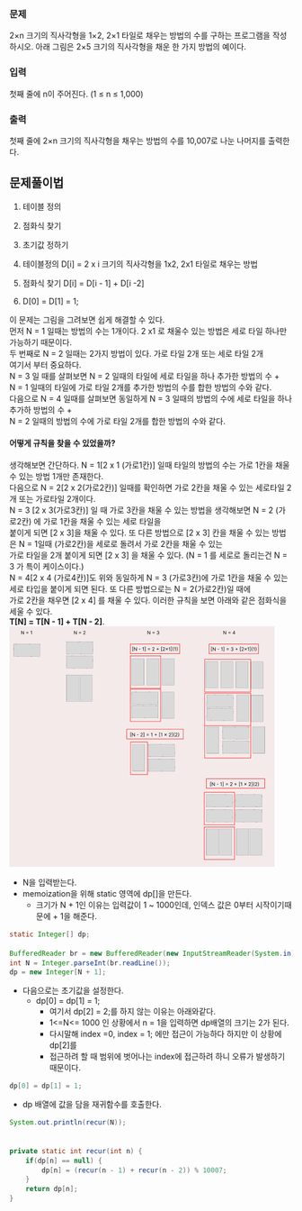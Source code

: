 ### 문제
2×n 크기의 직사각형을 1×2, 2×1 타일로 채우는 방법의 수를 구하는 프로그램을 작성하시오.
아래 그림은 2×5 크기의 직사각형을 채운 한 가지 방법의 예이다.


### 입력
첫째 줄에 n이 주어진다. (1 ≤ n ≤ 1,000)

### 출력
첫째 줄에 2×n 크기의 직사각형을 채우는 방법의 수를 10,007로 나눈 나머지를 출력한다.

## 문제풀이법
1. 테이블 정의
2. 점화식 찾기
3. 초기값 정하기

1. 테이블정의
D[i] = 2 x i 크기의 직사각형을 1x2, 2x1 타일로 채우는 방법

2. 점화식 찾기
D[i] = D[i - 1] + D[i -2]

3. D[0] = D[1] = 1; 

이 문제는 그림을 그려보면 쉽게 해결할 수 있다.   
먼저 N = 1 일때는 방법의 수는 1개이다.  2 x1 로 채울수 있는 방법은 세로 타일 하나만 가능하기 때문이다.   
두 번째로 N = 2 일때는 2가지 방법이 있다. 가로 타일 2개 또는 세로 타일 2개   
여기서 부터 중요하다.   
N = 3 일 때를 살펴보면 N = 2 일때의 타일에 세로 타일을 하나 추가한 방법의 수 +    
N = 1 일때의 타일에 가로 타일 2개를 추가한 방법의 수를 합한 방법의 수와 같다.   
다음으로 N = 4 일때를 살펴보면 동일하게 N = 3 일때의 방법의 수에 세로 타일을 하나 추가하 방법의 수 +    
N = 2 일때의 방법의 수에 가로 타일 2개를 합한 방법의 수와 같다.   

#### 어떻게 규칙을 찾을 수 있었을까?
생각해보면 간단하다. N = 1[2 x 1 (가로1칸)] 일때 타일의 방법의 수는 가로 1칸을 채울 수 있는 방법 1개만 존재한다.   
다음으로 N = 2[2 x 2(가로2칸)] 일때를 확인하면 가로 2칸을 채울 수 있는 세로타일 2개 또는 가로타일 2개이다.   
N = 3 [2 x 3(가로3칸)] 일 때 가로 3칸을 채울 수 있는 방법을 생각해보면 N = 2 (가로2칸) 에 가로 1칸을 채울 수 있는 세로 타일을   
붙이게 되면 [2 x 3]을 채울 수 있다. 또 다른 방법으로 [2 x 3] 칸을 채울 수 있는 방법은 N = 1일때 (가로2칸)을 세로로 돌려서 가로 2칸을 채울 수 있는   
가로 타일을 2개 붙이게 되면 [2 x 3] 을 채울 수 있다. (N = 1 를 세로로 돌리는건 N = 3 가 특이 케이스이다.)    
N = 4[2 x 4 (가로4칸)]도 위와 동일하게 N = 3 (가로3칸)에 가로 1칸을 채울 수 있는 세로 타입을 붙이게 되면 된다. 또 다른 방법으로는 N = 2(가로2칸)일 때에    
가로 2칸을 채우면 [2 x 4] 를 채울 수 있다. 이러한 규칙을 보면 아래와 같은 점화식을 세울 수 있다.   
**T[N] = T[N - 1] + T[N - 2]**.  
![img.png](img.png)

- N을 입력받는다.
- memoization을 위해 static 영역에 dp[]을 만든다.
  - 크기가 N + 1인 이유는 입력값이 1 ~ 1000인데, 인덱스 값은 0부터 시작이기때문에 + 1을 해준다.
```java
static Integer[] dp;

BufferedReader br = new BufferedReader(new InputStreamReader(System.in));
int N = Integer.parseInt(br.readLine());
dp = new Integer[N + 1];
```
- 다음으로는 초기값을 설정한다.
  - dp[0] = dp[1] = 1;
    - 여기서 dp[2] = 2;를 하지 않는 이유는 아래와같다.
    -  1<=N<= 1000 인 상황에서 n = 1을 입력하면 dp배열의 크기는 2가 된다.  
    - 다시말해 index =0, index = 1; 에만 접근이 가능하다 하지만 이 상황에 dp[2]를  
    - 접근하려 할 때 범위에 벗어나는 index에 접근하려 하니 오류가 발생하기 때문이다.
```java
dp[0] = dp[1] = 1;
```
- dp 배열에 값을 담을 재귀함수를 호출한다.
```java
System.out.println(recur(N));


private static int recur(int n) {
    if(dp[n] == null) {
        dp[n] = (recur(n - 1) + recur(n - 2)) % 10007;
    }
    return dp[n];
}
```